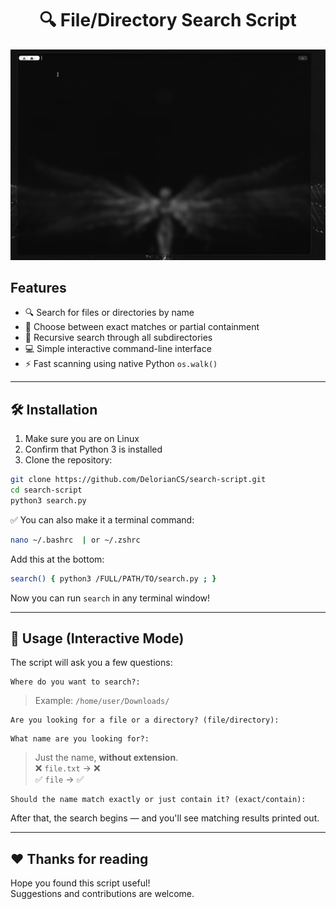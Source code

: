 <h1 align="center">🔍 File/Directory Search Script</h1>

![Preview](Peek-View.gif)

## Features

- 🔍 Search for files or directories by name  
- 🎯 Choose between exact matches or partial containment  
- 🔄 Recursive search through all subdirectories  
- 💻 Simple interactive command-line interface  
- ⚡ Fast scanning using native Python `os.walk()`

---

## 🛠 Installation

1. Make sure you are on Linux  
2. Confirm that Python 3 is installed  
3. Clone the repository:

```bash
git clone https://github.com/DelorianCS/search-script.git
cd search-script
python3 search.py
```

✅ You can also make it a terminal command:

```bash
nano ~/.bashrc  | or ~/.zshrc
```

Add this at the bottom:
```bash
search() { python3 /FULL/PATH/TO/search.py ; }
```

Now you can run `search` in any terminal window!

---

## 🚀 Usage (Interactive Mode)

The script will ask you a few questions:

```
Where do you want to search?:
```
> Example: `/home/user/Downloads/`

```
Are you looking for a file or a directory? (file/directory):
```

```
What name are you looking for?:
```
> Just the name, **without extension**.  
> ❌ `file.txt` → ❌  
> ✅ `file` → ✅

```
Should the name match exactly or just contain it? (exact/contain):
```

After that, the search begins — and you'll see matching results printed out.

---

## ❤️ Thanks for reading

Hope you found this script useful!  
Suggestions and contributions are welcome.
